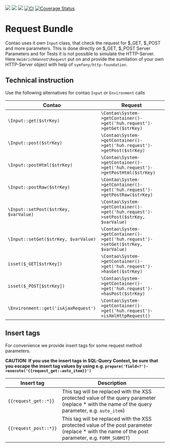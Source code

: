 
[![](https://img.shields.io/packagist/v/heimrichhannot/contao-request-bundle.svg)](https://packagist.org/packages/heimrichhannot/contao-request-bundle)
[![](https://img.shields.io/packagist/l/heimrichhannot/contao-request-bundle.svg)](https://packagist.org/packages/heimrichhannot/contao-request-bundle)
[![](https://img.shields.io/packagist/dt/heimrichhannot/contao-request-bundle.svg)](https://packagist.org/packages/heimrichhannot/contao-request-bundle)
[![CI](https://github.com/heimrichhannot/contao-request-bundle/actions/workflows/ci.yml/badge.svg)](https://github.com/heimrichhannot/contao-request-bundle/actions/workflows/ci.yml)
[![Coverage Status](https://coveralls.io/repos/github/heimrichhannot/contao-request-bundle/badge.svg?branch=master)](https://coveralls.io/github/heimrichhannot/contao-request-bundle?branch=master)
# Request Bundle

Contao uses it own `Input` class, that check the request for $_GET, $_POST and more parameters.
This is done directly on $_GET, $_POST Server Parameters and for Tests it is not possible to simulate the HTTP-Server.
Here `HeimrichHannot\Request` put on and provide the sumilation of your own HTTP-Server object with help of `symfony/http-foundation`.

## Technical instruction

Use the following alternatives for contao `Input` or `Environment` calls

Contao | Request
---- | -----------
`\Input::get($strKey)` | `\Contao\System->getContainer()->get('huh.request')->getGet($strKey)`
`\Input::post($strKey)` | `\Contao\System->getContainer()->get('huh.request')->getPost($strKey)`
`\Input::postHtml($strKey)` | `\Contao\System->getContainer()->get('huh.request')->getPostHtml($strKey)`
`\Input::postRaw($strKey)` | `\Contao\System->getContainer()->get('huh.request')->getPostRaw($strKey)`
`\Input::setPost($strKey, $varValue)` | `\Contao\System->getContainer()->get('huh.request')->setPost($strKey, $varValue)`
`\Input::setGet($strKey, $varValue)` | `\Contao\System->getContainer()->get('huh.request')->setGet($strKey, $varValue)`
`isset($_GET[$strKey])` | `\Contao\System->getContainer()->get('huh.request')->hasGet($strKey)`
`isset($_POST[$strKey])` | `\Contao\System->getContainer()->get('huh.request')->hasPost($strKey)`
`\Environment::get('isAjaxRequest')` | `\Contao\System->getContainer()->get('huh.request')->isXmlHttpRequest()`


## Insert tags

For convenience we provide insert tags for some request method parameters.

**CAUTION: If you use the insert tags in SQL-Query Context, be sure that you escape the insert tag values by using e.g. `prepare('field=?')->execute('{{request_get::auto_item}}')`**


Insert tag | Description
--- | --------- 
`{{request_get::*}}` | This tag will be replaced with the XSS protected value of the query parameter (replace * with the name of the query parameter, e.g. `auto_item`)
`{{request_post::*}}` | This tag will be replaced with the XSS protected value of the post parameter (replace * with the name of the post parameter, e.g. `FORM_SUBMIT`)
